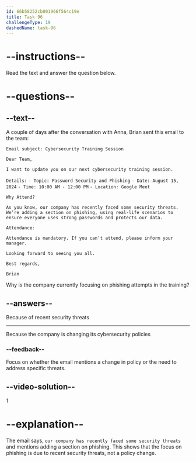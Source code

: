 ```yaml
---
id: 66b58252cb001966f564c19e
title: Task 96
challengeType: 19
dashedName: task-96
---
```

<!-- READING -->

# --instructions--

Read the text and answer the question below.

# --questions--

## --text--

A couple of days after the conversation with Anna, Brian sent this email to the team:

`Email subject: Cybersecurity Training Session`

`Dear Team,`

`I want to update you on our next cybersecurity training session.`

`Details:`
`- Topic: Password Security and Phishing`
`- Date: August 15, 2024`
`- Time: 10:00 AM - 12:00 PM`
`- Location: Google Meet`

`Why Attend?`

`As you know, our company has recently faced some security threats. We’re adding a section on phishing, using real-life scenarios to ensure everyone uses strong passwords and protects our data.`

`Attendance:`

`Attendance is mandatory. If you can’t attend, please inform your manager.`

`Looking forward to seeing you all.`

`Best regards,`

`Brian`

Why is the company currently focusing on phishing attempts in the training?

## --answers--

Because of recent security threats

---

Because the company is changing its cybersecurity policies

### --feedback--

Focus on whether the email mentions a change in policy or the need to address specific threats.

## --video-solution--

1

# --explanation--

The email says, `our company has recently faced some security threats` and mentions adding a section on phishing. This shows that the focus on phishing is due to recent security threats, not a policy change.
